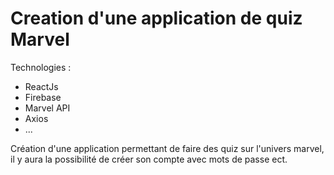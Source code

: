 # Creation d'une application de quiz Marvel

Technologies : 

- ReactJs
- Firebase
- Marvel API
- Axios
- ... 

Création d'une application permettant de faire des quiz sur l'univers marvel, il y aura la possibilité de créer son compte avec mots de passe ect.
